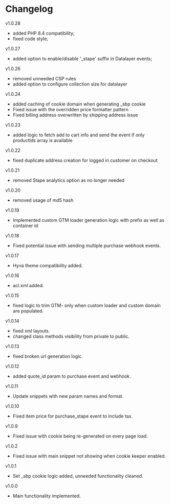 # Changelog

v1.0.28
- added PHP 8.4 compatibility;
- fixed code style;

v1.0.27
- added option to enable/disable '_stape' suffix in Datalayer events;

v1.0.26
- removed unneeded CSP rules
- added option to configure collection size for datalayer

v1.0.24
- added caching of cookie domain when generating _sbp cookie
- Fixed issue with the overridden price formatter pattern
- Fixed billing address overwritten by shipping address issue

v1.0.23
- added logic to fetch add to cart info and send the event if only productIds array is available

v1.0.22
- fixed duplicate address creation for logged in customer on checkout

v1.0.21
- removed Stape analytics option as no longer needed

v1.0.20
- removed usage of md5 hash

v1.0.19
- Implemented custom GTM loader generation logic with prefix as well as container id

v1.0.18
- Fixed potential issue with sending multiple purchase webhook events.

v1.0.17
- Hyva theme compatibility added.

v1.0.16
- acl.xml added.

v1.0.15
- fixed logic to trim GTM- only when custom loader and custom domain are populated.

v1.0.14
- fixed xml layouts.
- changed class methods visibility from private to public.

v1.0.13
- fixed broken url generation logic.

v1.0.12
- added quote_id param to purchase event and webhook.

v1.0.11
- Update snippets with new param names and format.

v1.0.10
- Fixed item price for purchase_stape event to include tax.

v1.0.9
- Fixed issue with cookie being re-generated on every page load.

v1.0.2
- Fixed issue with main snippet not showing when cookie keeper enabled.

v1.0.1
- Set _sbp cookie logic added, unneeded functionality cleaned.

v1.0.0
- Main functionality implemented.
